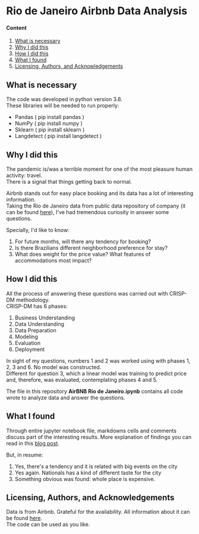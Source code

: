 # Rio de Janeiro Airbnb Data Analysis

#### Content
1. [What is necessary](#what)
2. [Why I did this](#why)
3. [How I did this](#how)
4. [What I found](#results)
5. [Licensing, Authors, and Acknowledgements](#lic)


## What is necessary <a name="what"></a>

The code was developed in python version 3.8.  
These libraries will be needed to run properly:
-	Pandas ( pip install pandas )
-	NumPy ( pip install numpy )
-	Sklearn ( pip install sklearn )
-	Langdetect ( pip install langdetect )

## Why I did this <a name="why"></a>

The pandemic is/was a terrible moment for one of the most pleasure human activity: travel.  
There is a signal that things getting back to normal.  

Airbnb stands out for easy place booking and its data has a lot of interesting information.  
Taking the Rio de Janeiro data from public data repository of company (it can be found [here](http://insideairbnb.com/get-the-data.html)), I've had tremendous curiosity in answer some questions.  

Specially, I'd like to know:

1. For future months, will there any tendency for booking?  
1. Is there Brazilians different neighborhood preference for stay?
1. What does weight for the price value? What features of accommodations most impact?

## How I did this<a name="how"></a>

All the process of answering these questions was carried out with CRISP-DM methodology.  
CRISP-DM has 6 phases:
1. Business Understanding
2. Data Understanding
3. Data Preparation
4. Modeling
5. Evaluation
6. Deployment  

In sight of my questions, numbers 1 and 2 was worked using with phases 1, 2, 3 and 6. No model was constructed.  
Different for question 3, which a linear model was training to predict price and, therefore, was evaluated, contemplating phases 4 and 5.  

The file in this repository **AirBNB Rio de Janeiro.ipynb** contains all code wrote to analyze data and answer the questions.  

## What I found <a name="results"></a>

Through entire jupyter notebook file, markdowns cells and comments discuss part of the interesting results. More explanation of findings you can read in this [blog post](nolink).   

But, in resume:
1. Yes, there's a tendency and it is related with big events on the city
2. Yes again. Nationals has a kind of different taste for the city
3. Something obvious was found: whole place is expensive.   

## Licensing, Authors, and Acknowledgements<a name="lic"></a>

Data is from Airbnb. Grateful for the availability. All information about it can be found [here](http://insideairbnb.com/about.html).   
The code can be used as you like.
